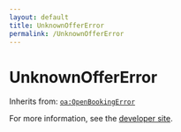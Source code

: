 ```yaml
---
layout: default
title: UnknownOfferError
permalink: /UnknownOfferError
---
```


# UnknownOfferError


Inherits from: [`oa:OpenBookingError`](https://openactive.io/OpenBookingError)

For more information, see the [developer site](https://developer.openactive.io/data-model/types/).